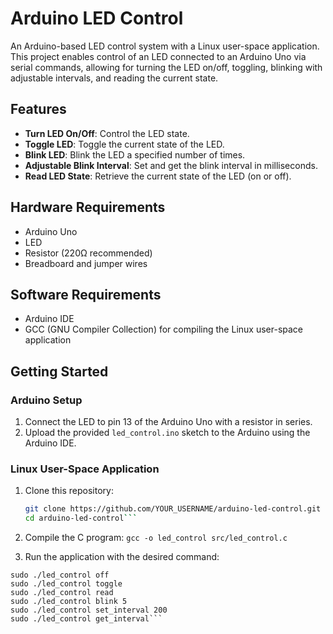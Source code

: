 # Arduino LED Control

An Arduino-based LED control system with a Linux user-space application. This project enables control of an LED connected to an Arduino Uno via serial commands, allowing for turning the LED on/off, toggling, blinking with adjustable intervals, and reading the current state.

## Features

- **Turn LED On/Off**: Control the LED state.
- **Toggle LED**: Toggle the current state of the LED.
- **Blink LED**: Blink the LED a specified number of times.
- **Adjustable Blink Interval**: Set and get the blink interval in milliseconds.
- **Read LED State**: Retrieve the current state of the LED (on or off).

## Hardware Requirements

- Arduino Uno
- LED
- Resistor (220Ω recommended)
- Breadboard and jumper wires

## Software Requirements

- Arduino IDE
- GCC (GNU Compiler Collection) for compiling the Linux user-space application

## Getting Started

### Arduino Setup

1. Connect the LED to pin 13 of the Arduino Uno with a resistor in series.
2. Upload the provided `led_control.ino` sketch to the Arduino using the Arduino IDE.

### Linux User-Space Application

1. Clone this repository:
   ```sh
   git clone https://github.com/YOUR_USERNAME/arduino-led-control.git
   cd arduino-led-control```

2. Compile the C program:
```gcc -o led_control src/led_control.c```

3. Run the application with the desired command:
```sudo ./led_control on
sudo ./led_control off
sudo ./led_control toggle
sudo ./led_control read
sudo ./led_control blink 5
sudo ./led_control set_interval 200
sudo ./led_control get_interval```
